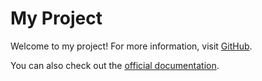 # My Project

Welcome to my project! For more information, visit [GitHub](https://github.com).

You can also check out the [official documentation](https://docs.github.com "GitHub Docs").
